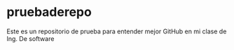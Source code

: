 # pruebaderepo
Este es un repositorio de prueba para entender mejor GitHub en mi clase de Ing. De software 

